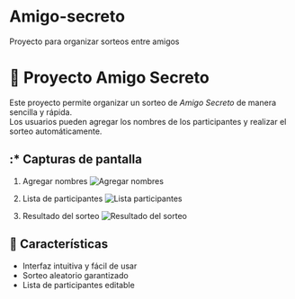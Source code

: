 # Amigo-secreto
Proyecto para organizar sorteos entre amigos
# 🎁 Proyecto Amigo Secreto

Este proyecto permite organizar un sorteo de *Amigo Secreto* de manera sencilla y rápida.  
Los usuarios pueden agregar los nombres de los participantes y realizar el sorteo automáticamente.

## :* Capturas de pantalla

1. Agregar nombres
![Agregar nombres](./assets/amigos.webp)

2. Lista de participantes
![Lista participantes](./assets/amigo_1.webp)

3. Resultado del sorteo
![Resultado del sorteo](./assets/unidad.jpg)

## 🚀 Características

- Interfaz intuitiva y fácil de usar
- Sorteo aleatorio garantizado
- Lista de participantes editable
